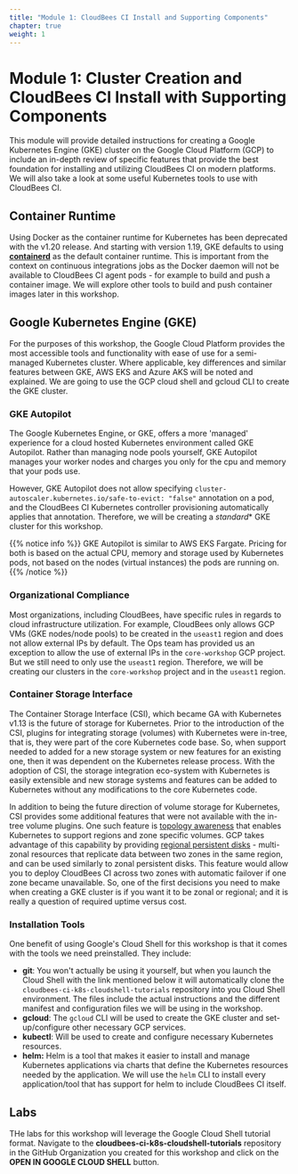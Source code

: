 ```yaml
---
title: "Module 1: CloudBees CI Install and Supporting Components"
chapter: true
weight: 1
---
```


# Module 1: Cluster Creation and CloudBees CI Install with Supporting Components

This module will provide detailed instructions for creating a Google Kubernetes Engine (GKE) cluster on the Google Cloud Platform (GCP) to include an in-depth review of specific features that provide the best foundation for installing and utilizing CloudBees CI on modern platforms. We will also take a look at some useful Kubernetes tools to use with CloudBees CI.

## Container Runtime
Using Docker as the container runtime for Kubernetes has been deprecated with the v1.20 release. And starting with version 1.19, GKE defaults to using [**containerd**](https://containerd.io/) as the default container runtime. This is important from the context on continuous integrations jobs as the Docker daemon will not be available to CloudBees CI agent pods - for example to build and push a container image. We will explore other tools to build and push container images later in this workshop.


## Google Kubernetes Engine (GKE)
For the purposes of this workshop, the Google Cloud Platform provides the most accessible tools and functionality with ease of use for a semi-managed Kubernetes cluster. Where applicable, key differences and similar features between GKE, AWS EKS and Azure AKS will be noted and explained. We are going to use the GCP cloud shell and gcloud CLI to create the GKE cluster.


### GKE Autopilot
The Google Kubernetes Engine, or GKE, offers a more 'managed' experience for a cloud hosted Kubernetes environment called GKE Autopilot. Rather than managing node pools yourself, GKE Autopilot manages your worker nodes and charges you only for the cpu and memory that your pods use.

However, GKE Autopilot does not allow specifying `cluster-autoscaler.kubernetes.io/safe-to-evict: "false"` annotation on a pod, and the CloudBees CI Kubernetes controller provisioning automatically applies that annotation. Therefore, we will be creating a *standard** GKE cluster for this workshop.

{{% notice info %}}
GKE Autopilot is similar to AWS EKS Fargate. Pricing for both is based on the actual CPU, memory and storage used by Kubernetes pods, not based on the nodes (virtual instances) the pods are running on. 
{{% /notice %}}

### Organizational Compliance
Most organizations, including CloudBees, have specific rules in regards to cloud infrastructure utilization. For example, CloudBees only allows GCP VMs (GKE nodes/node pools) to be created in the `useast1` region and does not allow external IPs by default. The Ops team has provided us an exception to allow the use of external IPs in the `core-workshop` GCP project. But we still need to only use the `useast1` region. Therefore, we will be creating our clusters in the `core-workshop` project and in the `useast1` region.

### Container Storage Interface
The Container Storage Interface (CSI), which became GA with Kubernetes v1.13 is the future of storage for Kubernetes. Prior to the introduction of the CSI, plugins for integrating storage (volumes) with Kubernetes were in-tree, that is, they were part of the core Kubernetes code base. So, when support needed to added for a new storage system or new features for an existing one, then it was dependent on the Kubernetes release process. With the adoption of CSI, the storage integration eco-system with Kubernetes is easily extensible and new storage systems and features can be added to Kubernetes without any modifications to the core Kubernetes code.

In addition to being the future direction of volume storage for Kubernetes, CSI provides some additional features that were not available with the in-tree volume plugins. One such feature is [topology awareness](https://kubernetes-csi.github.io/docs/topology.html) that enables Kubernetes to support regions and zone specific volumes. GCP takes advantage of this capability by providing [regional persistent disks](https://cloud.google.com/kubernetes-engine/docs/concepts/persistent-volumes#regional_persistent_disks) - multi-zonal resources that replicate data between two zones in the same region, and can be used similarly to zonal persistent disks. This feature would allow you to deploy CloudBees CI across two zones with automatic failover if one zone became unavailable. So, one of the first decisions you need to make when creating a GKE cluster is if you want it to be zonal or regional; and it is really a question of required uptime versus cost.

### Installation Tools

One benefit of using Google's Cloud Shell for this workshop is that it comes with the tools we need preinstalled. They include:

- **git**: You won't actually be using it yourself, but when you launch the Cloud Shell with the link mentioned below it will automatically clone the `cloudbees-ci-k8s-cloudshell-tutorials` repository into you Cloud Shell environment. The files include the actual instructions and the different manifest and configuration files we will be using in the workshop.
- **gcloud**: The `gcloud` CLI will be used to create the GKE cluster and set-up/configure other necessary GCP services.
- **kubectl**: Will be used to create and configure necessary Kubernetes resources.
- **helm:** Helm is a tool that makes it easier to install and manage Kubernetes applications via charts that define the Kubernetes resources needed by the application. We will use the `helm` CLI to install every application/tool that has support for helm to include CloudBees CI itself.

## Labs

THe labs for this workshop will leverage the Google Cloud Shell tutorial format. Navigate to the **cloudbees-ci-k8s-cloudshell-tutorials** repository in the GitHub Organization you created for this workshop and click on the **OPEN IN GOOGLE CLOUD SHELL** button.


